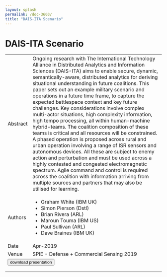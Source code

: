 ```yaml
---
layout: splash
permalink: /doc-3603/
title: "DAIS-ITA Scenario"
---
```


# DAIS-ITA Scenario

<table>
    <tbody>
    <tr>
        <td>Abstract</td>
        <td>Ongoing research with The International Technology Alliance in Distributed Analytics and Information Sciences (DAIS-ITA) aims to enable secure, dynamic, semantically-aware, distributed analytics for deriving situational understanding in future coalitions. This paper sets out an example military scenario and operations in a future time frame, to capture the expected battlespace context and key future challenges. Key considerations involve complex multi-actor situations, high complexity information, high tempo processing, all within human-machine hybrid-teams. The coalition composition of these teams is critical and all resources will be constrained. A phased operation is proposed across rural and urban operation involving a range of ISR sensors and autonomous devices. All these are subject to enemy action and perturbation and must be used across a highly contested and congested electromagnetic spectrum. Agile command and control is required across the coalition with information arriving from multiple sources and partners that may also be utilised for learning.</td>
    </tr>
    <tr>
        <td>Authors</td>
        <td>
            <ul>
                <li>Graham White (IBM UK)</li>
                <li>Simon Pierson (Dstl)</li>
                <li>Brian Rivera (ARL)</li>
                <li>Maroun Touma (IBM US)</li>
                <li>Paul Sullivan (ARL)</li>
                <li>Dave Braines (IBM UK)</li>
            </ul>
        </td>
    </tr>
    <tr>
        <td>Date</td>
        <td>Apr-2019</td>
    </tr>
    <tr>
        <td>Venue</td>
        <td>SPIE - Defense + Commercial Sensing 2019</td>
    </tr>
        <tr>
            <td colspan="2">
                <form method="get" action="https://dais-ita.org/sites/default/files/SPIE_2019___DAIS_ITA_Scenario_slides.pdf">
                    <button type="submit">download presentation</button>
                </form>
            </td>
        </tr>
    </tbody>
</table>
